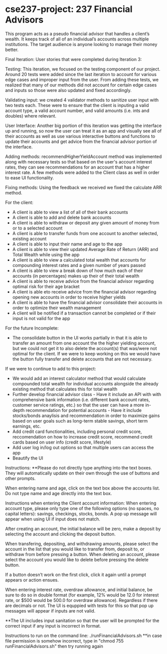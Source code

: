 # cse237-project: 237 Financial Advisors

This program acts as a pseudo financial advisor that handles a client’s wealth. It keeps track of all of an individual’s accounts across multiple institutions. The target audience is anyone looking to manage their money better.

Final Iteration:
User stories that were completed during Iteration 3:

Testing: This iteration, we focused on the testing component of our project. Around 20 tests were added since the last iteration to account for various edge cases and improper input from the user. From adding these tests, we realized that many of our methods did not account for certain edge cases and inputs so those were also updated and fixed accordingly.

Validating input: we created 4 validator methods to sanitize user input with two tests each. These were to ensure that the client is inputing a valid account type, a valid account number, and valid amounts (i.e. ints and doubles) where relevant.

User Interface: Another big portion of this iteration was getting the interface up and running, so now the user can treat it as an app and visually see all of their accounts as well as use various interactive buttons and functions to update their accounts and get advice from the financial advisor portion of the interface.

Adding methods: recommendHigherYieldAccount method was implemented along with necessary tests so that based on the user's account interest rates, they can see recommendations for an account that has a higher interest rate. A few methods were added to the Client class as well in order to ease UI functionality.

Fixing methods: Using the feedback we received we fixed the calculate ARR method.


For the client:
- A client is able to view a list of all of their bank accounts
- A client is able to add and delete bank accounts
- A client is able to withdraw or deposit any given amount of money from or to a selected account
- A client is able to transfer funds from one account to another selected, existing account
- A client is able to input their name and age to the app
- A client is able to view their updated Average Rate of Return (ARR) and Total Wealth while using the app
- A client is able to view a calculated total wealth that accounts for compounding interest rates and a given number of years passed
- A client is able to view a break down of how much each of their accounts (in percentages) makes up their of their total wealth
- A client is able to receive advice from the financial advisor regarding optimal risk for their age bracket
- A client is able eto receive advice from the financial advisor regarding opening new accounts in order to receive higher yields
- A client is able to have the financial advisor consolidate their accounts in order to optimize their wealth management
- A client will be notified if a transaction cannot be completed or if their input is not valid for the app


For the future
Incomplete:
- The consolidate button in the UI works partially in that it is able to transfer an amount from one account the the higher yielding account, but we could not get it to also delete the account(s) that was/were not optimal for the client. If we were to keep working on this we would have the button fully transfer and delete accounts that are not necessary.

If we were to continue to add to this project:
- We would add an interest calculator method that would calculate compounded total wealth for individual accounts alongside the already existing method that calculates this for total wealth
- Further develop financial advisor class
        - Have it include an API with with comprehensive bank information (i.e. different bank account rates, customer service ratings, etc.) so that the user can have a more in-depth recommendation for potential accounts
        - Have it include stocks/bonds anaylisis and recommendation in order to maximize gains based on user goals such as long-term stable savings, short term earnings, etc.
- Add credit card functionalities, including personal credit score, reccomendation on how to increase credit score, recommend credit cards based on user info (credit score, lifestyle)
- Add user log in/log out options so that multiple users can access the app
- Beautify the UI


Instructions:
**Please do not directly type anything into the text boxes. They will automatically update on their own through the use of buttons and other prompts.

When entering name and age, click on the text box above the accounts list. Do not type name and age directly into the text box.

Instructions when entering the Client account information: When entering account type, please only type one of the following options (no spaces, no capital letters): savings, checkings, stocks, bonds. A pop up message will appear when using UI if input does not match.

After creating an account, the initial balance will be zero, make a deposit by selecting the account and clicking the deposit button.

When transfering, depositing, and withdrawing amounts, please select the account in the list that you would like to transfer from, deposit to, or withdraw from before pressing a button. When deleting an account, please select the account you would like to delete before pressing the delete button.

If a button doesn’t work on the first click, click it again until a prompt appears or action ensues.

When entering interest rate, overdraw allowance, and initial balance, be sure to do so in double format (for example, 12% would be 12.0 for interest rate, or $500 would be 500.0 for overdraw allowance). Regardless if there are decimals or not. The UI is equppied with tests for this so that pop up messages will appear if inputs are not valid.

**The UI includes input sanitation so that the user will be prompted for the correct input if any input is incorrect in format.

Instructions to run on the command line: ./runFinancialAdvisors.sh
**in case file permission is somehow incorrect, type in "chmod 755 runFinancialAdvisors.sh" then try running again
